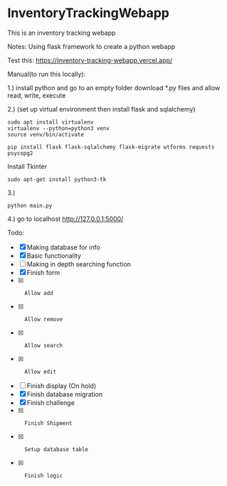 # InventoryTrackingWebapp
This is an inventory tracking webapp

Notes:
Using flask framework to create a python webapp

Test this: https://inventory-tracking-webapp.vercel.app/

Manual(to run this locally):

1.)
install python and go to an empty folder
download *.py files and allow read, write, execute

2.) (set up virtual environment then install flask and sqlalchemy)
```
sudo apt install virtualenv
virtualenv --python=python3 venv
source venv/bin/activate

pip install flask flask-sqlalchemy flask-migrate wtforms requests psycopg2
```
Install Tkinter
```
sudo apt-get install python3-tk
```

3.)
```
python main.py
```

4.)
go to localhost http://127.0.0.1:5000/

Todo:
 - [X]   Making database for info
 - [x]   Basic functionality
 - [ ]   Making in depth searching function
 - [X]   Finish form
 - [X]       Allow add
 - [X]       Allow remove
 - [X]       Allow search
 - [X]       Allow edit
 - [ ]   Finish display (On hold)
 - [X]   Finish database migration
 - [X]   Finish challenge
 - [X]       Finish Shipment
 - [X]       Setup database table
 - [X]       Finish logic
